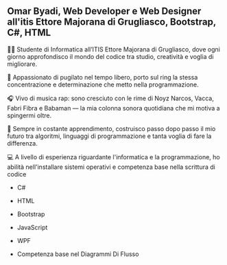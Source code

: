 ## Omar Byadi, Web Developer e Web Designer  all'itis Ettore Majorana di Grugliasco, Bootstrap, C#, HTML


👨‍💻 Studente di Informatica all’ITIS Ettore Majorana di Grugliasco, dove ogni giorno approfondisco il mondo del codice tra studio, creatività e voglia di migliorare.



🥊 Appassionato di pugilato nel tempo libero, porto sul ring la stessa concentrazione e determinazione che metto nella programmazione.



🎧 Vivo di musica rap: sono cresciuto con le rime di Noyz Narcos, Vacca, Fabri Fibra e Babaman — la mia colonna sonora quotidiana che mi motiva a spingermi oltre.



📍 Sempre in costante apprendimento, costruisco passo dopo passo il mio futuro tra algoritmi, linguaggi di programmazione e tanta voglia di fare la differenza.



💻 ​A livello di esperienza riguardante l'informatica e la programmazione, ho abilità nell'installare sistemi operativi e competenza base nella scrittura di codice 


- C#


- HTML


- Bootstrap


- JavaScript 


- WPF


- Competenza base nel Diagrammi Di Flusso
